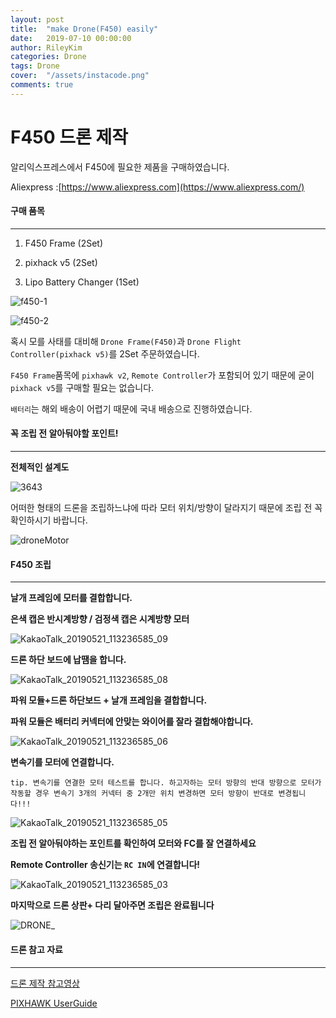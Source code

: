 ```yaml
---
layout: post
title:  "make Drone(F450) easily"
date:   2019-07-10 00:00:00
author: RileyKim
categories: Drone
tags: Drone
cover:  "/assets/instacode.png"
comments: true
---
```


# F450 드론 제작



알리익스프레스에서 F450에 필요한 제품을 구매하였습니다. 



Aliexpress :[https://www.aliexpress.com](https://www.aliexpress.com/)



#### 구매 품목

---------------------------

1. F450 Frame (2Set)

2. pixhack v5 (2Set)

3. Lipo Battery Changer (1Set)

   

![f450-1](https://user-images.githubusercontent.com/24997255/60868717-8c8f2280-a268-11e9-8699-056fae01f940.PNG)



![f450-2](https://user-images.githubusercontent.com/24997255/60869643-4935b380-a26a-11e9-8a84-b154097cda12.PNG)



혹시 모를 사태를 대비해 `Drone Frame(F450)`과 `Drone Flight Controller(pixhack v5)`를 2Set 주문하였습니다. 

`F450 Frame`품목에 `pixhawk v2`, `Remote Controller`가 포함되어 있기 때문에 굳이 `pixhack v5`를 구매할 필요는 없습니다. 

`배터리`는 해외 배송이 어렵기 때문에 국내 배송으로 진행하였습니다. 



#### 꼭 조립 전 알아둬야할 포인트!

-----------------------

**전체적인 설계도**

![3643](https://user-images.githubusercontent.com/24997255/60873076-bcdabf00-a270-11e9-8e03-1f9df73969f3.jpg)



어떠한 형태의 드론을 조립하느냐에 따라 모터 위치/방향이 달라지기 때문에 조립 전 꼭 확인하시기 바랍니다. 

![droneMotor](https://user-images.githubusercontent.com/24997255/60871039-f5789980-a26c-11e9-95b4-3b3cbe1e345d.jpg)









#### F450 조립

--------------------



**날개 프레임에 모터를 결합합니다.**

**은색 캡은 반시계방향 / 검정색 캡은 시계방향 모터**

![KakaoTalk_20190521_113236585_09](https://user-images.githubusercontent.com/24997255/60872812-52c21a00-a270-11e9-9e9e-cdf000f2e236.jpg)



**드론 하단 보드에 납땜을 합니다.**

![KakaoTalk_20190521_113236585_08](https://user-images.githubusercontent.com/24997255/60872662-1098d880-a270-11e9-8304-0d15bfcbce9a.jpg)



**파워 모듈+드론 하단보드 + 날개 프레임을 결합합니다.**

**파워 모듈은 배터리 커넥터에 안맞는 와이어를 잘라 결합해야합니다.**

![KakaoTalk_20190521_113236585_06](https://user-images.githubusercontent.com/24997255/60933605-f60d4080-a2fd-11e9-96d0-245173ea9eb9.jpg)





**변속기를 모터에 연결합니다.**

`tip. 변속기를 연결한 모터 테스트를 합니다. 하고자하는 모터 방향의 반대 방향으로 모터가 작동할 경우 변속기 3개의 커넥터 중 2개만 위치 변경하면 모터 방향이 반대로 변경됩니다!!!`

![KakaoTalk_20190521_113236585_05](https://user-images.githubusercontent.com/24997255/60932720-3a96dd00-a2fa-11e9-9ec3-e34eb084edb9.jpg)



**조립 전 알아둬야하는 포인트를 확인하여 모터와 FC를 잘 연결하세요**

**Remote Controller 송신기는 `RC IN`에 연결합니다!**

![KakaoTalk_20190521_113236585_03](https://user-images.githubusercontent.com/24997255/60933548-b181a500-a2fd-11e9-8dcf-c1ab057d0e23.jpg)



**마지막으로 드론 상판+ 다리 달아주면 조립은 완료됩니다**

![DRONE_](https://user-images.githubusercontent.com/24997255/60933918-5c469300-a2ff-11e9-9a2e-37c36bd076bf.jpg)





#### 드론 참고 자료

---------------------------

[드론 제작 참고영상](https://www.youtube.com/watch?v=ER2GxMo0X3E&t=308s)

[PIXHAWK UserGuide](https://docs.px4.io/en/flight_controller/pixhawk.html)

